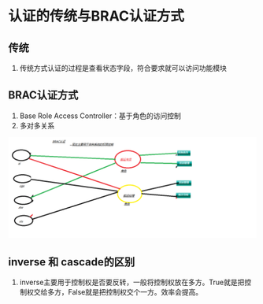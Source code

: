 # 认证的传统与BRAC认证方式

## 传统
1. 传统方式认证的过程是查看状态字段，符合要求就可以访问功能模块


## BRAC认证方式
1. Base Role Access Controller：基于角色的访问控制
2. 多对多关系

![](../pictures/JK1201_BRAC认证模型图.png)


## inverse 和 cascade的区别
1. inverse主要用于控制权是否要反转，一般将控制权放在多方。True就是把控制权交给多方，False就是把控制权交个一方。效率会提高。
